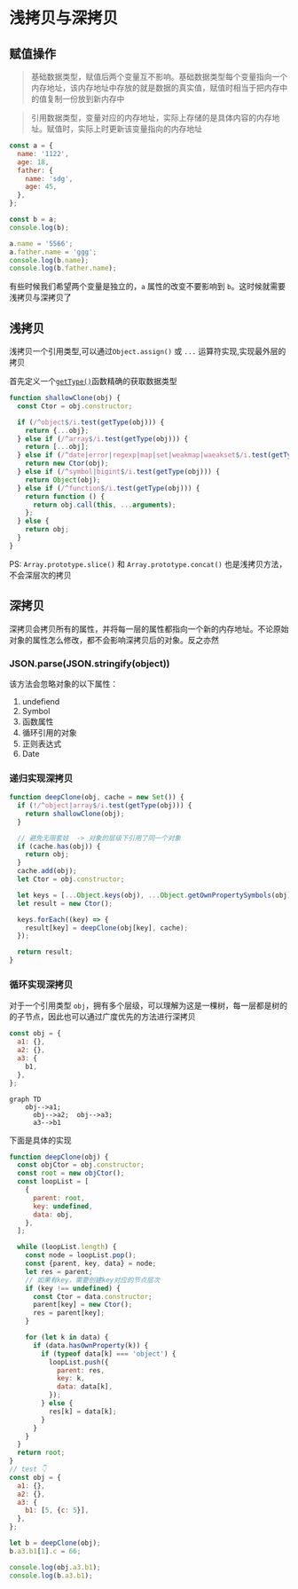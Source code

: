 # 浅拷贝与深拷贝

## 赋值操作

> 基础数据类型，赋值后两个变量互不影响。基础数据类型每个变量指向一个内存地址，该内存地址中存放的就是数据的真实值，赋值时相当于把内存中的值复制一份放到新内存中

> 引用数据类型，变量对应的内存地址，实际上存储的是具体内容的内存地址。赋值时，实际上时更新该变量指向的内存地址

```js
const a = {
  name: '1122',
  age: 18,
  father: {
    name: 'sdg',
    age: 45,
  },
};

const b = a;
console.log(b);

a.name = '5566';
a.father.name = 'ggg';
console.log(b.name);
console.log(b.father.name);
```

有些时候我们希望两个变量是独立的，`a` 属性的改变不要影响到 `b`。这时候就需要浅拷贝与深拷贝了

## 浅拷贝

浅拷贝一个引用类型,可以通过`Object.assign()` 或 `...` 运算符实现,实现最外层的拷贝

首先定义一个[`getType()`](JavaScript/变量声明及数据类型/readme.md#objectprototypetostringcall推荐)函数精确的获取数据类型

```js
function shallowClone(obj) {
  const Ctor = obj.constructor;

  if (/^object$/i.test(getType(obj))) {
    return {...obj};
  } else if (/^array$/i.test(getType(obj))) {
    return [...obj];
  } else if (/^date|error|regexp|map|set|weakmap|waeakset$/i.test(getType(obj))) {
    return new Ctor(obj);
  } else if (/^symbol|bigint$/i.test(getType(obj))) {
    return Object(obj);
  } else if (/^function$/i.test(getType(obj))) {
    return function () {
      return obj.call(this, ...arguments);
    };
  } else {
    return obj;
  }
}
```

PS: `Array.prototype.slice()` 和 `Array.prototype.concat()` 也是浅拷贝方法，不会深层次的拷贝

## 深拷贝

深拷贝会拷贝所有的属性，并将每一层的属性都指向一个新的内存地址。不论原始对象的属性怎么修改，都不会影响深拷贝后的对象。反之亦然

### JSON.parse(JSON.stringify(object))

该方法会忽略对象的以下属性：

1. undefiend
2. Symbol
3. 函数属性
4. 循环引用的对象
5. 正则表达式
6. Date

### 递归实现深拷贝

```js
function deepClone(obj, cache = new Set()) {
  if (!/^object|array$/i.test(getType(obj))) {
    return shallowClone(obj);
  }

  // 避免无限套娃  -> 对象的层级下引用了同一个对象
  if (cache.has(obj)) {
    return obj;
  }
  cache.add(obj);
  let Ctor = obj.constructor;

  let keys = [...Object.keys(obj), ...Object.getOwnPropertySymbols(obj)];
  let result = new Ctor();

  keys.forEach((key) => {
    result[key] = deepClone(obj[key], cache);
  });

  return result;
}
```

### 循环实现深拷贝

对于一个引用类型 `obj`，拥有多个层级，可以理解为这是一棵树，每一层都是树的的子节点，因此也可以通过广度优先的方法进行深拷贝

```js
const obj = {
  a1: {},
  a2: {},
  a3: {
    b1,
  },
};
```

```mermaid
graph TD
    obj-->a1;
	  obj-->a2;  obj-->a3;
	  a3-->b1

```

下面是具体的实现

```js
function deepClone(obj) {
  const objCtor = obj.constructor;
  const root = new objCtor();
  const loopList = [
    {
      parent: root,
      key: undefined,
      data: obj,
    },
  ];

  while (loopList.length) {
    const node = loopList.pop();
    const {parent, key, data} = node;
    let res = parent;
    // 如果有key，需要创建key对应的节点层次
    if (key !== undefined) {
      const Ctor = data.constructor;
      parent[key] = new Ctor();
      res = parent[key];
    }

    for (let k in data) {
      if (data.hasOwnProperty(k)) {
        if (typeof data[k] === 'object') {
          loopList.push({
            parent: res,
            key: k,
            data: data[k],
          });
        } else {
          res[k] = data[k];
        }
      }
    }
  }
  return root;
}
// test 👇
const obj = {
  a1: {},
  a2: {},
  a3: {
    b1: [5, {c: 5}],
  },
};

let b = deepClone(obj);
b.a3.b1[1].c = 66;

console.log(obj.a3.b1);
console.log(b.a3.b1);
```

